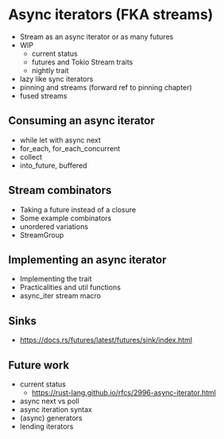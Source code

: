 # Async iterators (FKA streams)

- Stream as an async iterator or as many futures
- WIP
  - current status
  - futures and Tokio Stream traits
  - nightly trait
- lazy like sync iterators
- pinning and streams (forward ref to pinning chapter)
- fused streams

## Consuming an async iterator

- while let with async next
- for_each, for_each_concurrent
- collect
- into_future, buffered

## Stream combinators

- Taking a future instead of a closure
- Some example combinators
- unordered variations
- StreamGroup

## Implementing an async iterator

- Implementing the trait
- Practicalities and util functions
- async_iter stream macro

## Sinks

- https://docs.rs/futures/latest/futures/sink/index.html

## Future work

- current status
  - https://rust-lang.github.io/rfcs/2996-async-iterator.html
- async next vs poll
- async iteration syntax
- (async) generators
- lending iterators

